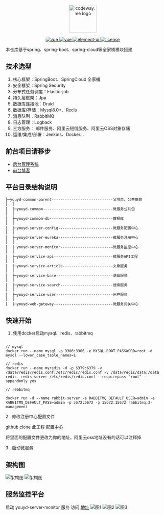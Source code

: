 
<p align="center">
<a href="https://github.com/GuoGuang/codeway" target="blank">
    <img src="https://yd-note.oss-cn-beijing.aliyuncs.com/favicon.ico" height="90" alt="codeway.me logo" />
</a>
</p>

<p align="center">
  <a href="#">
    <img src="https://img.shields.io/badge/jdk->=1.8-blue.svg" alt="vue">
  </a>
  <a href="#">
    <img src="https://img.shields.io/badge/license-GPL%20(%3E%3D%202)-blue" alt="vue">
  </a>
  <a href="#">
    <img src="https://img.shields.io/badge/springcloud-Finchley.SR2-brightgreen.svg" alt="element-ui">
  </a>
  <a href="#">
    <img src="https://img.shields.io/badge/springboot-2.0.2.RELEASE-brightgreen.svg" alt="license">
  </a>
</p>


本仓库基于spring、spring-boot、spring-cloud等全家桶模块搭建

## 技术选型
1. 核心框架：SpringBoot、SpringCloud 全家桶
2. 安全框架：Spring Security
3. 分布式任务调度：Elastic-job
4. 持久层框架：Jpa
5. 数据库连接池：Druid
6. 数据库/存储：Mysql8.0+、Redis
7. 消息队列：RabbitMQ
8. 日志管理：Logback
9. 三方服务： 邮件服务、阿里云短信服务、阿里云OSS对象存储
10. 运维/集成/部署：Jenkins、Docker...

## 前台项目请移步 
- [后台管理系统](https://github.com/GuoGuang/codeway_admin_manage)
- [前台博客](https://github.com/GuoGuang/codeway)

## 平台目录结构说明
```
├─youyd-common-parent----------------------------父项目，公共依赖
│  │
│  ├─youyd-common--------------------------------微服务公共包
│  │
│  ├─youyd-common-db-----------------------------数据库
│  │
│  ├─youyd-server-config-------------------------微服务配置中心
│  │
│  ├─youyd-server-eureka-------------------------微服务注册中心
│  │
│  ├─youyd-server-monitor-----------------------—微服务监控中心 
│  │
│  ├─youyd-service-api---------------------------微服务API工程
│  │
│  ├─youyd-service-article-----------------------文章服务
│  │
│  ├─youyd-service-base--------------------------基础服务
│  │
│  ├─youyd-service-search------------------------搜索服务
│  │
│  ├─youyd-service-user--------------------------用户服务
│  │
│  ├─youyd-web-gateway---------------------------微服务网关中心

```

## 快速开始
1. 使用docker启动mysql、redis、rabbitmq 
```

// mysql
docker run --name mysql -p 3306:3306 -e MYSQL_ROOT_PASSWORD=root -d mysql --lower_case_table_names=1

// redis
docker run --name myredis -d -p 6379:6379 -v /data/redis/redis.conf:/etc/redis/redis.conf -v /data/redis/data:/data redis  redis-server /etc/redis/redis.conf --requirepass "root" --appendonly yes

// rebbitmq 

docker run -d --name rabbit-server -e RABBITMQ_DEFAULT_USER=admin -e RABBITMQ_DEFAULT_PASS=admin -p 5672:5672 -p 15672:15672 rabbitmq:3-management

```

2 . 修改注册中心配置文件

github clone 此工程 [配置中心](https://github.com/GuoGuang0536/youyd_springcloud_config)

将里面的配置文件更改为你的地址，阿里云oss地址没有的话可以注释掉

3 . 启动微服务

## 架构图
![架构图](https://github.com/GuoGuang/codeway_service/blob/develop/codeway-common-parent/image/%E6%9E%B6%E6%9E%84%E5%9B%BE1.png)
![架构图](https://github.com/GuoGuang/codeway_service/blob/develop/codeway-common-parent/image/%E6%9E%B6%E6%9E%84%E5%9B%BE2.png)

## 服务监控平台
启动 youyd-server-monitor 服务 
访问 [地址](http://127.0.0.1:9002)
![图1](https://github.com/GuoGuang/codeway_service/blob/develop/codeway-common-parent/image/Application.png)
![图2](https://github.com/GuoGuang/codeway_service/blob/develop/codeway-common-parent/image/Wallboard.png)
![图3](https://github.com/GuoGuang/codeway_service/blob/develop/codeway-common-parent/image/Details.png)

